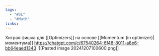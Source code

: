 ```yaml
---
tags:
  - "#DL"
  - "#Math"
links:
---
```

Хитрая фишка для [[Optimizers]] на основе [[Momentum (in optimizer)|моментума]] 
https://chatgpt.com/c/67540264-6f48-8011-a8e6-bb64eaed1343
![[Pasted image 20241207100600.png]]